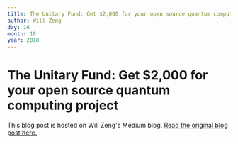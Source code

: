 ```yaml
---
title: The Unitary Fund: Get $2,000 for your open source quantum computing project
author: Will Zeng
day: 16
month: 10
year: 2018
---
```


The Unitary Fund: Get $2,000 for your open source quantum computing project
===========================================================================

This blog post is hosted on Will Zeng's Medium blog. [Read the original blog post here.](https://medium.com/@wjzeng/the-unitary-fund-get-2-000-for-your-open-source-quantum-computing-project-d4b4c76ba177)  
